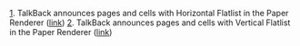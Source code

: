 [1]. TalkBack announces pages and cells with Horizontal Flatlist in the Paper Renderer ([link][1])
[2]. TalkBack announces pages and cells with Vertical Flatlist in the Paper Renderer ([link][2])

[1]: https://github.com/fabriziobertoglio1987/react-native-notes/issues/6#issuecomment-1050452894
[2]: https://github.com/fabriziobertoglio1987/react-native-notes/issues/6#issuecomment-1050462465
